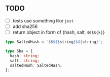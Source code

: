 ## TODO

- [ ] tests use something like `jest`
- [ ] add sha256
- [ ] return object in form of {hash, salt, `$6$${k}`}

```typescript
type SaltedHash = `$6$${string}$${string}`;

type Sha = {
  hash: string;
  salt: string;
  saltedHash: SaltedHash;
};
```
